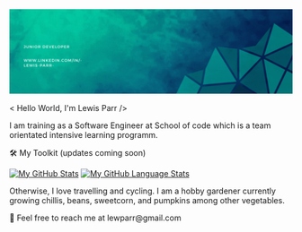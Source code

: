 
<img src="./Green Modern Geometric Corporate Linkedin Banner.gif" alt="My Header GIF" width="100%" height="50%">

< Hello World, I'm Lewis Parr /> 

I am training as a Software Engineer at School of code which is a team orientated intensive learning programm. 


🛠 My Toolkit
(updates coming soon)


[![My GitHub Stats](https://github-readme-stats.vercel.app/api/?username=Le-w-is&count_private=true&theme=tokyonight&showicons=true)]()
[![My GitHub Language Stats](https://github-readme-stats.vercel.app/api/top-langs/?username=Le-w-is&langs_count=5&theme=tokyonight)]()


<Me>

Otherwise, I love travelling and cycling. I am a hobby gardener currently growing chillis, beans, sweetcorn, and pumpkins among other vegetables.


<Links>
📩 Feel free to reach me at lewparr@gmail.com

<!---
Le-w-is/Le-w-is is a ✨ special ✨ repository because its `README.md` (this file) appears on your GitHub profile.
You can click the Preview link to take a look at your changes.
--->
